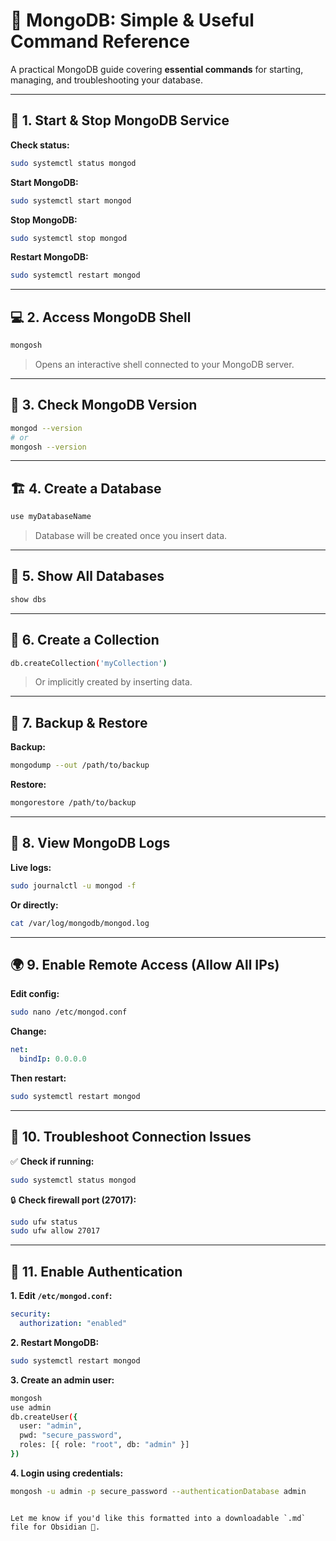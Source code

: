 
# 📘 MongoDB: Simple & Useful Command Reference

A practical MongoDB guide covering **essential commands** for starting, managing, and troubleshooting your database.

---

## 🚀 1. Start & Stop MongoDB Service

**Check status:**

```bash
sudo systemctl status mongod
````

**Start MongoDB:**

```bash
sudo systemctl start mongod
```

**Stop MongoDB:**

```bash
sudo systemctl stop mongod
```

**Restart MongoDB:**

```bash
sudo systemctl restart mongod
```

---

## 💻 2. Access MongoDB Shell

```bash
mongosh
```

> Opens an interactive shell connected to your MongoDB server.

---

## 🔢 3. Check MongoDB Version

```bash
mongod --version
# or
mongosh --version
```

---

## 🏗️ 4. Create a Database

```bash
use myDatabaseName
```

> Database will be created once you insert data.

---

## 📂 5. Show All Databases

```bash
show dbs
```

---

## 📁 6. Create a Collection

```bash
db.createCollection('myCollection')
```

> Or implicitly created by inserting data.

---

## 💾 7. Backup & Restore

**Backup:**

```bash
mongodump --out /path/to/backup
```

**Restore:**

```bash
mongorestore /path/to/backup
```

---

## 📜 8. View MongoDB Logs

**Live logs:**

```bash
sudo journalctl -u mongod -f
```

**Or directly:**

```bash
cat /var/log/mongodb/mongod.log
```

---

## 🌍 9. Enable Remote Access (Allow All IPs)

**Edit config:**

```bash
sudo nano /etc/mongod.conf
```

**Change:**

```yaml
net:
  bindIp: 0.0.0.0
```

**Then restart:**

```bash
sudo systemctl restart mongod
```

---

## 🧯 10. Troubleshoot Connection Issues

✅ **Check if running:**

```bash
sudo systemctl status mongod
```

🔒 **Check firewall port (27017):**

```bash
sudo ufw status
sudo ufw allow 27017
```

---

## 🔐 11. Enable Authentication

**1. Edit `/etc/mongod.conf`:**

```yaml
security:
  authorization: "enabled"
```

**2. Restart MongoDB:**

```bash
sudo systemctl restart mongod
```

**3. Create an admin user:**

```bash
mongosh
use admin
db.createUser({
  user: "admin",
  pwd: "secure_password",
  roles: [{ role: "root", db: "admin" }]
})
```

**4. Login using credentials:**

```bash
mongosh -u admin -p secure_password --authenticationDatabase admin
```

```

Let me know if you'd like this formatted into a downloadable `.md` file for Obsidian 📘.
```